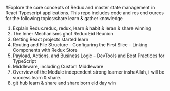 #Explore the core concepts of Redux and master state management in React Typescript applications. This repo includes code and res end ources for the following topics:share learn & gather knowledge

1. Explain Redux.redux, redux, learn & habit & leran & share winning
2. The Inner Mechanisms ghof Redux Eid Reunion
3. Getting React projects started learn
4. Routing and File Structure - Configuring the First Slice - Linking Components with Redux Store
5. Payload, Actions, and Business Logic - DevTools and Best Practices for TypeScript
6. Middleware, including Custom Middleware
7. Overview of the Module independent strong learner inshaAllah, i will be success learn & share.
8. git hub learn & share and share born eid day win
